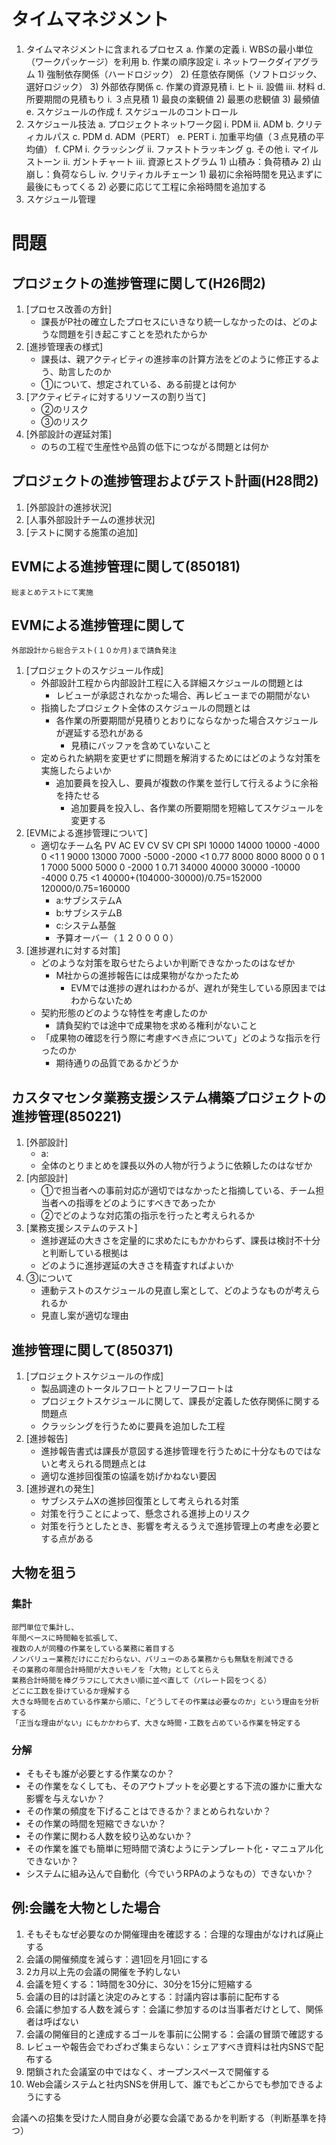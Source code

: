 # タイムマネジメント
1. タイムマネジメントに含まれるプロセス
	a. 作業の定義
		i. WBSの最小単位（ワークパッケージ）を利用
	b. 作業の順序設定
		i. ネットワークダイアグラム
			1) 強制依存関係（ハードロジック）
			2) 任意依存関係（ソフトロジック、選好ロジック）
			3) 外部依存関係
	c. 作業の資源見積
		i. ヒト
		ii. 設備
		iii. 材料
	d. 所要期間の見積もり
		i. ３点見積
			1) 最良の楽観値
			2) 最悪の悲観値
			3) 最頻値
	e. スケジュールの作成
	f. スケジュールのコントロール
2. スケジュール技法
	a. プロジェクトネットワーク図
		i. PDM
		ii. ADM
	b. クリティカルパス
	c. PDM
	d. ADM（PERT）
	e. PERT
		i. 加重平均値（３点見積の平均値）
	f. CPM
		i. クラッシング
		ii. ファストトラッキング
	g. その他
		i. マイルストーン
		ii. ガントチャート
		iii. 資源ヒストグラム
			1) 山積み：負荷積み
			2) 山崩し：負荷ならし
		iv. クリティカルチェーン
			1) 最初に余裕時間を見込まずに最後にもってくる
			2) 必要に応じて工程に余裕時間を追加する
3. スケジュール管理

# 問題
## プロジェクトの進捗管理に関して(H26問2)
1. [プロセス改善の方針]
    * 課長がP社の確立したプロセスにいきなり統一しなかったのは、どのような問題を引き起こすことを恐れたからか
2. [進捗管理表の様式]
    * 課長は、親アクティビティの進捗率の計算方法をどのように修正するよう、助言したのか
    * ①について、想定されている、ある前提とは何か
3. [アクティビティに対するリソースの割り当て]
    * ②のリスク
    * ③のリスク
4. [外部設計の遅延対策]
    * のちの工程で生産性や品質の低下につながる問題とは何か

## プロジェクトの進捗管理およびテスト計画(H28問2)
1. [外部設計の進捗状況]
2. [人事外部設計チームの進捗状況]
3. [テストに関する施策の追加]

## EVMによる進捗管理に関して(850181)
    総まとめテストにて実施
## EVMによる進捗管理に関して
	外部設計から総合テスト(１０か月)まで請負発注
1. [プロジェクトのスケジュール作成]
	* 外部設計工程から内部設計工程に入る詳細スケジュールの問題とは
		- レビューが承認されなかった場合、再レビューまでの期間がない
	* 指摘したプロジェクト全体のスケジュールの問題とは
		- 各作業の所要期間が見積りとおりにならなかった場合スケジュールが遅延する恐れがある
			+ 見積にバッファを含めていないこと
	* 定められた納期を変更せずに問題を解消するためにはどのような対策を実施したらよいか
		- 追加要員を投入し、要員が複数の作業を並行して行えるように余裕を持たせる
			+ 追加要員を投入し、各作業の所要期間を短縮してスケジュールを変更する
2. [EVMによる進捗管理について]
	* 適切なチーム名
		PV      AC      EV      CV      SV      CPI SPI
		10000   14000   10000   -4000   0       <1  1
		9000    13000   7000    -5000   -2000   <1  0.77
		8000    8000    8000    0       0       1   1
		7000    5000    5000    0       -2000   1   0.71
		34000   40000   30000   -10000  -4000   0.75  <1
		40000+(104000-30000)/0.75=152000
		120000/0.75=160000
		- a:サブシステムA
		- b:サブシステムB
		- c:システム基盤
		- 予算オーバー（１２００００）
3. [進捗遅れに対する対策]
	* どのような対策を取らせたらよいか判断できなかったのはなぜか
		- M社からの進捗報告には成果物がなかったため
			+ EVMでは進捗の遅れはわかるが、遅れが発生している原因まではわからないため
	* 契約形態のどのような特性を考慮したのか
		- 請負契約では途中で成果物を求める権利がないこと
	* 「成果物の確認を行う際に考慮すべき点について」どのような指示を行ったのか
		- 期待通りの品質であるかどうか

## カスタマセンタ業務支援システム構築プロジェクトの進捗管理(850221)
1. [外部設計]
    * a:
    * 全体のとりまとめを課長以外の人物が行うように依頼したのはなぜか
2. [内部設計]
    * ①で担当者への事前対応が適切ではなかったと指摘している、チーム担当者への指導をどのようにすべきであったか
    * ②でどのような対応策の指示を行ったと考えられるか
3. [業務支援システムのテスト]
    * 進捗遅延の大きさを定量的に求めたにもかかわらず、課長は検討不十分と判断している根拠は
    * どのように進捗遅延の大きさを精査すればよいか
4. ③について
    * 連動テストのスケジュールの見直し案として、どのようなものが考えられるか
    * 見直し案が適切な理由

## 進捗管理に関して(850371)
1. [プロジェクトスケジュールの作成]
    * 製品調達のトータルフロートとフリーフロートは
    * プロジェクトスケジュールに関して、課長が定義した依存関係に関する問題点
    * クラッシングを行うために要員を追加した工程
2. [進捗報告]
    * 進捗報告書式は課長が意図する進捗管理を行うために十分なものではないと考えられる問題点とは
    * 適切な進捗回復策の協議を妨げかねない要因
3. [進捗遅れの発生]
    * サブシステムXの進捗回復策として考えられる対策
    * 対策を行うことによって、懸念される進捗上のリスク
    * 対策を行うとしたとき、影響を考えるうえで進捗管理上の考慮を必要とする点がある

## 大物を狙う
### 集計
	部門単位で集計し、
	年間ベースに時間軸を拡張して、
	複数の人が同種の作業をしている業務に着目する
	ノンバリュー業務だけにこだわらない、バリューのある業務からも無駄を削減できる
	その業務の年間合計時間が大きいモノを「大物」としてとらえ
	業務合計時間を棒グラフにして大きい順に並べ直して（パレート図をつくる）
	どこに工数を掛けているか理解する
	大きな時間を占めている作業から順に、「どうしてその作業は必要なのか」という理由を分析する
	「正当な理由がない」にもかかわらず、大きな時間・工数を占めている作業を特定する
### 分解
* そもそも誰が必要とする作業なのか？
* その作業をなくしても、そのアウトプットを必要とする下流の誰かに重大な影響を与えないか？
* その作業の頻度を下げることはできるか？まとめられないか？
* その作業の時間を短縮できないか？
* その作業に関わる人数を絞り込めないか？
* その作業を誰でも簡単に短時間で済むようにテンプレート化・マニュアル化できないか？
* システムに組み込んで自動化（今でいうRPAのようなもの）できないか？
## 例:会議を大物とした場合
1. そもそもなぜ必要なのか開催理由を確認する：合理的な理由がなければ廃止する
2. 会議の開催頻度を減らす：週1回を月1回にする
3. 2カ月以上先の会議の開催を予約しない
4. 会議を短くする：1時間を30分に、30分を15分に短縮する
5. 会議の目的は討議と決定のみとする：討議内容は事前に配布する
6. 会議に参加する人数を減らす：会議に参加するのは当事者だけとして、関係者は呼ばない
7. 会議の開催目的と達成するゴールを事前に公開する：会議の冒頭で確認する
8. レビューや報告会でわざわざ集まらない：シェアすべき資料は社内SNSで配布する
9. 閉鎖された会議室の中ではなく、オープンスペースで開催する
10. Web会議システムと社内SNSを併用して、誰でもどこからでも参加できるようにする

会議への招集を受けた人間自身が必要な会議であるかを判断する（判断基準を持つ）
